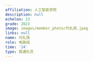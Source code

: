 ```yaml
---
affiliation: 人工智能学院
description: null
echelon: 23
grade: 2023
image: images/member_photo/代礼扬.jpeg
links: null
name: 代礼扬
role: 电路组
time: '24'
type: 普通队员
---
```

